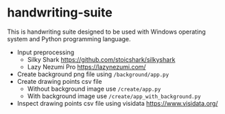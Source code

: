 # handwriting-suite

This is handwriting suite designed to be used with Windows operating system and Python programming language.

- Input preprocessing
  - Silky Shark https://github.com/stoicshark/silkyshark
  - Lazy Nezumi Pro https://lazynezumi.com/
 - Create background png file using `/background/app.py`
 - Create drawing points csv file
   - Without background image use `/create/app.py`
   - With background image use `/create/app_with_background.py`
 - Inspect drawing points csv file using visidata https://www.visidata.org/

